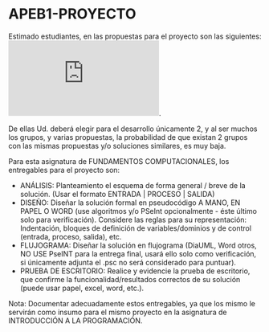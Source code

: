 # APEB1-PROYECTO

Estimado estudiantes, en las propuestas para el proyecto son las siguientes: ![Propuestas de proyectos](https://github.com/FundComp-C-OF24/APEB1-PROYECTO/blob/main/Micelania%20ejercicios%20Proyecto.pdf).

De ellas Ud. deberá elegir para el desarrollo únicamente 2, y al ser muchos los grupos, y varias propuestas, la probabilidad de que existan 2 grupos con las mismas propuestas y/o soluciones similares, es muy baja. 

Para esta asignatura de FUNDAMENTOS COMPUTACIONALES, los entregables para el proyecto son: 

* ANÁLISIS: Planteamiento el esquema de forma general / breve de la solución. (Usar el formato ENTRADA | PROCESO | SALIDA)
* DISEÑO: Diseñar la solución formal en pseudocódigo A MANO, EN PAPEL O WORD (use algoritmos y/o PSeInt opcionalmente - éste último solo para verificación). Considere las reglas para su representación: Indentación, bloques de definición de variables/dominios y de control (entrada, proceso, salida), etc.
* FLUJOGRAMA: Diseñar la solución en flujograma (DiaUML, Word otros, NO USE PseINT para la entrega final, usará ello solo como verificación, si únicamente adjunta el .psc no será considerado para puntuar).
* PRUEBA DE ESCRITORIO: Realice y evidencie la prueba de escritorio, que confirme la funcionalidad/resultados correctos de su solución (puede usar papel, excel, word, etc.).

Nota: Documentar adecuadamente estos entregables, ya que los mismo le servirán como insumo para el mismo proyecto en la asignatura de INTRODUCCIÓN A LA PROGRAMACIÓN. 
